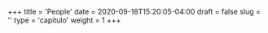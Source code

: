 +++
title = 'People'
date = 2020-09-18T15:20:05-04:00
draft = false
slug = ''
type = 'capitulo'
weight = 1
+++